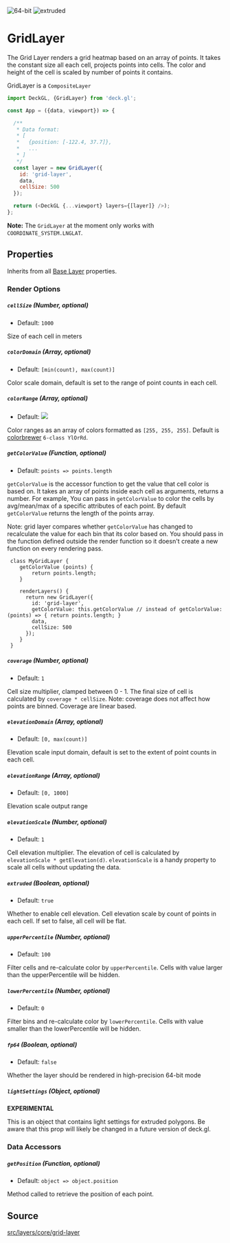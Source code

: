 <!-- INJECT:"GridLayerDemo" -->

<p class="badges">
  <img src="https://img.shields.io/badge/64--bit-support-blue.svg?style=flat-square" alt="64-bit" />
  <img src="https://img.shields.io/badge/extruded-yes-blue.svg?style=flat-square" alt="extruded" />
</p>

# GridLayer

The Grid Layer renders a grid heatmap based on an array of points.
It takes the constant size all each cell, projects points into cells. The color
and height of the cell is scaled by number of points it contains.

GridLayer is a `CompositeLayer`

```js
import DeckGL, {GridLayer} from 'deck.gl';

const App = ({data, viewport}) => {

  /**
   * Data format:
   * [
   *   {position: [-122.4, 37.7]},
   *   ...
   * ]
   */
  const layer = new GridLayer({
    id: 'grid-layer',
    data,
    cellSize: 500
  });

  return (<DeckGL {...viewport} layers={[layer]} />);
};
```

**Note:** The `GridLayer` at the moment only works with `COORDINATE_SYSTEM.LNGLAT`.

## Properties

Inherits from all [Base Layer](/docs/api-reference/base-layer.md) properties.

### Render Options

##### `cellSize` (Number, optional)

- Default: `1000`

Size of each cell in meters

##### `colorDomain` (Array, optional)

- Default: `[min(count), max(count)]`

Color scale domain, default is set to the range of point counts in each cell.

##### `colorRange` (Array, optional)

- Default: <img src="/demo/src/static/images/colorbrewer_YlOrRd_6.png"/></a>

Color ranges as an array of colors formatted as `[255, 255, 255]`. Default is
[colorbrewer](http://colorbrewer2.org/#type=sequential&scheme=YlOrRd&n=6) `6-class YlOrRd`.

##### `getColorValue` (Function, optional)

- Default: `points => points.length`

`getColorValue` is the accessor function to get the value that cell color is based on. 
It takes an array of points inside each cell as arguments, returns a number. For example, 
You can pass in `getColorValue` to color the cells by avg/mean/max of a specific attributes of each point.
By default `getColorValue` returns the length of the points array.

Note: grid layer compares whether `getColorValue` has changed to
recalculate the value for each bin that its color based on. You should
pass in the function defined outside the render function so it doesn't create a 
new function on every rendering pass. 

```
 class MyGridLayer {
    getColorValue (points) {
        return points.length;
    }
    
    renderLayers() {
      return new GridLayer({
        id: 'grid-layer',
        getColorValue: this.getColorValue // instead of getColorValue: (points) => { return points.length; }
        data,
        cellSize: 500
      });
    }
 }
```

##### `coverage` (Number, optional)

- Default: `1`

Cell size multiplier, clamped between 0 - 1. The final size of cell
is calculated by `coverage * cellSize`. Note: coverage does not affect how points
are binned. Coverage are linear based.

##### `elevationDomain` (Array, optional)

- Default: `[0, max(count)]`

Elevation scale input domain, default is set to the extent of point counts in each cell.

##### `elevationRange` (Array, optional)

- Default: `[0, 1000]`

Elevation scale output range

##### `elevationScale` (Number, optional)

- Default: `1`

Cell elevation multiplier. The elevation of cell is calculated by
`elevationScale * getElevation(d)`.
`elevationScale` is a handy property to scale all cells without updating the data.

##### `extruded` (Boolean, optional)

- Default: `true`

Whether to enable cell elevation. Cell elevation scale by count of points in each cell. If set to false, all cell will be flat.

##### `upperPercentile` (Number, optional)

- Default: `100`

Filter cells and re-calculate color by `upperPercentile`. Cells with value
larger than the upperPercentile will be hidden.

##### `lowerPercentile` (Number, optional)

- Default: `0`

Filter bins and re-calculate color by `lowerPercentile`. Cells with value
smaller than the lowerPercentile will be hidden.

##### `fp64` (Boolean, optional)

- Default: `false`

Whether the layer should be rendered in high-precision 64-bit mode

##### `lightSettings` (Object, optional)

**EXPERIMENTAL**

This is an object that contains light settings for extruded polygons.
Be aware that this prop will likely be changed in a future version of deck.gl.

### Data Accessors

##### `getPosition` (Function, optional)

- Default: `object => object.position`

Method called to retrieve the position of each point.

## Source
[src/layers/core/grid-layer](https://github.com/uber/deck.gl/tree/4.0-release/src/layers/core/grid-layer)



